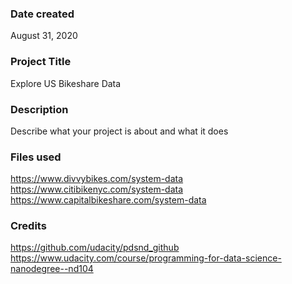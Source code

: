 ### Date created
August 31, 2020

### Project Title
Explore US Bikeshare Data

### Description
Describe what your project is about and what it does

### Files used
https://www.divvybikes.com/system-data
https://www.citibikenyc.com/system-data
https://www.capitalbikeshare.com/system-data

### Credits
https://github.com/udacity/pdsnd_github
https://www.udacity.com/course/programming-for-data-science-nanodegree--nd104
